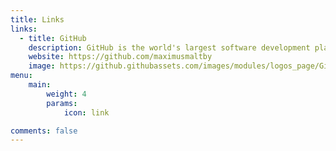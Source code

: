 ```yaml
---
title: Links
links:
  - title: GitHub
    description: GitHub is the world's largest software development platform.
    website: https://github.com/maximusmaltby
    image: https://github.githubassets.com/images/modules/logos_page/GitHub-Mark.png
menu:
    main: 
        weight: 4
        params:
            icon: link

comments: false
---
```

